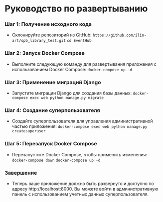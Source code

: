 # Руководство по развертыванию

### Шаг 1: Получение исходного кода
 - Склонируйте репозиторий из GitHub:
 `https://github.com/ilin-art/spb_library_test.git`
 `cd EventHub`

 ### Шаг 2: Запуск Docker Compose
 - Выполните следующую команду для развертывания приложения с использованием Docker Compose:
 `docker-compose up -d`

 ### Шаг 3: Применение миграций Django
 - Запустите миграции Django для создания базы данных:
 `docker-compose exec web python manage.py migrate`

 ### Шаг 4: Создание суперпользователя
 - Создайте суперпользователя для управления административной частью приложения:
 `docker-compose exec web python manage.py createsuperuser`

 ### Шаг 5: Перезапуск Docker Compose
 - Перезапустите Docker Compose, чтобы применить изменения:
 `docker-compose down`
 `docker-compose up -d`

 ### Завершение
 - Теперь ваше приложение должно быть развернуто и доступно по адресу http://localhost:8000. Вы можете войти в административную панель с использованием учетных данных суперпользователя.